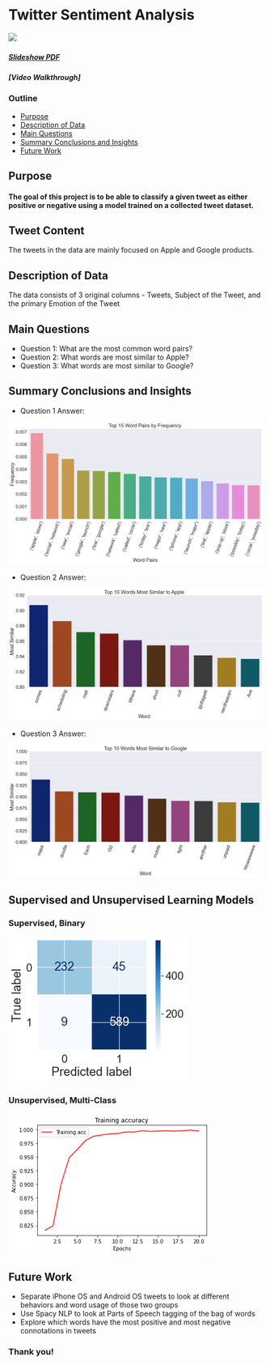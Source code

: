 # Twitter Sentiment Analysis

<img src="https://hips.hearstapps.com/esquireuk.cdnds.net/16/46/1479206864-donald-trump-wrong.gif?fill=480:287&resize=768:*" width="800"/>

##### [Slideshow PDF](pdfs/TrafficCollisionsChicago.pdf)
##### [Video Walkthrough]

### Outline
* [Purpose](#Purpose)
* [Description of Data](#Description_of_Data)
* [Main Questions](#Main-Questions)
* [Summary Conclusions and Insights](#Summary-Conclusions-and-Insights)
* [Future Work](#Future-Work)

## Purpose

#### The goal of this project is to be able to classify a given tweet as either positive or negative using a model trained on a collected tweet dataset. 

## Tweet Content

The tweets in the data are mainly focused on Apple and Google products.

## Description of Data

The data consists of 3 original columns - Tweets, Subject of the Tweet, and the primary Emotion of the Tweet

## Main Questions
* Question 1: What are the most common word pairs?
* Question 2: What words are most similar to Apple?
* Question 3: What words are most similar to Google?

## Summary Conclusions and Insights
* Question 1 Answer: 

![svg](img/Tweet_Analysis_44_0.png)

* Question 2 Answer: 

![svg](img/Tweet_Analysis_139_0.png)

* Question 3 Answer: 

![svg](img/Tweet_Analysis_137_0.png)

## Supervised and Unsupervised Learning Models

### Supervised, Binary

![svg](img/Tweet_Analysis_73_1.png)

### Unsupervised, Multi-Class

![svg](img/createNN_39_0.png)

## Future Work
* Separate iPhone OS and Android OS tweets to look at different behaviors and word usage of those two groups
* Use Spacy NLP to look at Parts of Speech tagging of the bag of words
* Explore which words have the most positive and most negative connotations in tweets 


### Thank you!
